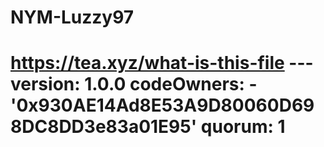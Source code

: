 # NYM-Luzzy97
# https://tea.xyz/what-is-this-file --- version: 1.0.0 codeOwners:   - '0x930AE14Ad8E53A9D80060D698DC8DD3e83a01E95' quorum: 1

